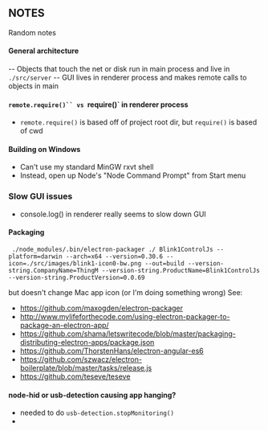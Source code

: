 
## NOTES

Random notes

#### General architecture
-- Objects that touch the net or disk run in main process and live in `./src/server`
-- GUI lives in renderer process and makes remote calls to objects in main 

#### `remote.require()`` vs `require()` in renderer process
- `remote.require()` is based off of project root dir, but `require()` is based of cwd

#### Building on Windows
- Can't use my standard MinGW rxvt shell
- Instead, open up Node's "Node Command Prompt" from Start menu

### Slow GUI issues
- console.log() in renderer really seems to slow down GUI

#### Packaging
```
 ./node_modules/.bin/electron-packager ./ Blink1ControlJs --platform=darwin --arch=x64 --version=0.30.6 --icon=./src/images/blink1-icon0-bw.png --out=build --version-string.CompanyName=ThingM --version-string.ProductName=Blink1ControlJs --version-string.ProductVersion=0.0.69
```
but doesn't change Mac app icon (or I'm doing something wrong)
See:
- https://github.com/maxogden/electron-packager
- http://www.mylifeforthecode.com/using-electron-packager-to-package-an-electron-app/
- https://github.com/shama/letswritecode/blob/master/packaging-distributing-electron-apps/package.json
- https://github.com/ThorstenHans/electron-angular-es6
- https://github.com/szwacz/electron-boilerplate/blob/master/tasks/release.js
- https://github.com/teseve/teseve

#### node-hid or usb-detection causing app hanging?
- needed to do `usb-detection.stopMonitoring()`
-
